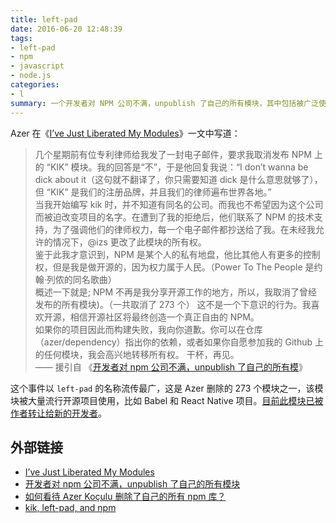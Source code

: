 ```yaml
---
title: left-pad
date: 2016-06-20 12:48:39
tags:
- left-pad
- npm
- javascript
- node.js
categories:
- l
summary: 一个开发者对 NPM 公司不满，unpublish 了自己的所有模块，其中包括被广泛使用的 left-pad。
---
```


Azer 在《[I’ve Just Liberated My Modules](https://medium.com/@azerbike/i-ve-just-liberated-my-modules-9045c06be67c)》一文中写道：

> 几个星期前有位专利律师给我发了一封电子邮件，要求我取消发布 NPM 上的 “KIK” 模块。我的回答是“不”，于是他回复我说：“I don’t wanna be dick about it（这句就不翻译了，你只需要知道 dick 是什么意思就够了），但 “KIK” 是我们的注册品牌，并且我们的律师遍布世界各地。”<br>
> 当我开始编写 kik 时，并不知道有同名的公司。而我也不希望因为这个公司而被迫改变项目的名字。在遭到了我的拒绝后，他们联系了 NPM 的技术支持，为了强调他们的律师权力，每一个电子邮件都抄送给了我。在未经我允许的情况下，@izs 更改了此模块的所有权。<br>
> 鉴于此我才意识到，NPM 是某个人的私有地盘，他比其他人有更多的控制权，但是我是做开源的，因为权力属于人民。（Power To The People 是约翰·列侬的同名歌曲）<br>
>概述一下就是; NPM 不再是我分享开源工作的地方，所以，我取消了曾经发布的所有模块)。（一共取消了 273 个）
这不是一个下意识的行为。我喜欢开源，相信开源社区将最终创造一个真正自由的 NPM。<br>
> 如果你的项目因此而构建失败，我向你道歉。你可以在仓库（azer/dependency）指出你的依赖，或者如果你自愿参加我的 Github 上的任何模块，我会高兴地转移所有权。
干杯，再见。<br>
> —— 援引自 《[开发者对 npm 公司不满，unpublish 了自己的所有模](https://medium.com/@azerbike/i-ve-just-liberated-my-modules-9045c06be67c#.74d3ql425)》

这个事件以 `left-pad` 的名称流传最广，这是 Azer 删除的 273 个模块之一，该模块被大量流行开源项目使用，比如 Babel 和 React Native 项目。[目前此模块已被作者转让给新的开发者](https://github.com/stevemao/left-pad)。

## 外部链接

- [I’ve Just Liberated My Modules](https://medium.com/@azerbike/i-ve-just-liberated-my-modules-9045c06be67c#.74d3ql425)
- [开发者对 npm 公司不满，unpublish 了自己的所有模块](http://mp.weixin.qq.com/s?__biz=MzI0NTAyNjE0NQ==&mid=427175657&idx=1&sn=57c0cda917797198df18552f7d8f4eca&scene=0#wechat_redirect)
- [如何看待 Azer Koçulu 删除了自己的所有 npm 库？](https://www.zhihu.com/question/41694868)
- [kik, left-pad, and npm](http://blog.npmjs.org/post/141577284765/kik-left-pad-and-npm)
